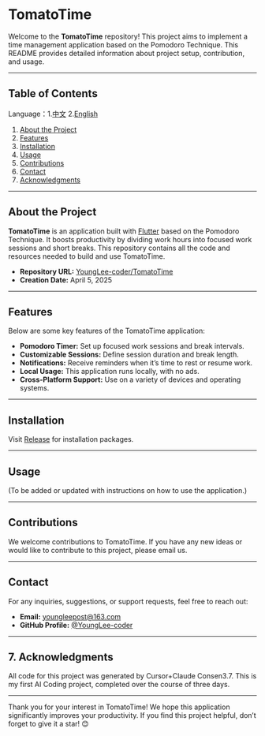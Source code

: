 # TomatoTime

Welcome to the **TomatoTime** repository! This project aims to implement a time management application based on the Pomodoro Technique. This README provides detailed information about project setup, contribution, and usage.

---

## Table of Contents

Language：1.[中文](https://github.com/YoungLee-coder/TomatoTime/blob/main/README.md) 2.[English](https://github.com/YoungLee-coder/TomatoTime/blob/main/README_EN.md)

1. [About the Project](#about-the-project)
2. [Features](#features)
3. [Installation](#installation)
4. [Usage](#usage)
5. [Contributions](#contributions)
6. [Contact](#contact)
7. [Acknowledgments](#7acknowledgments)

---

## About the Project

**TomatoTime** is an application built with [Flutter](https://flutter.dev/) based on the Pomodoro Technique. It boosts productivity by dividing work hours into focused work sessions and short breaks. This repository contains all the code and resources needed to build and use TomatoTime.

- **Repository URL:** [YoungLee-coder/TomatoTime](https://github.com/YoungLee-coder/TomatoTime)
- **Creation Date:** April 5, 2025

---

## Features

Below are some key features of the TomatoTime application:

- **Pomodoro Timer:** Set up focused work sessions and break intervals.
- **Customizable Sessions:** Define session duration and break length.
- **Notifications:** Receive reminders when it’s time to rest or resume work.
- **Local Usage:** This application runs locally, with no ads.
- **Cross-Platform Support:** Use on a variety of devices and operating systems.

---

## Installation

Visit [Release](https://github.com/YoungLee-coder/TomatoTime/releases/tag/Release) for installation packages.

---

## Usage

(To be added or updated with instructions on how to use the application.)

---

## Contributions

We welcome contributions to TomatoTime. If you have any new ideas or would like to contribute to this project, please email us.

---

## Contact

For any inquiries, suggestions, or support requests, feel free to reach out:

- **Email:** youngleepost@163.com
- **GitHub Profile:** [@YoungLee-coder](https://github.com/YoungLee-coder)

---

## 7. Acknowledgments

All code for this project was generated by Cursor+Claude Consen3.7. This is my first AI Coding project, completed over the course of three days.

---

Thank you for your interest in TomatoTime! We hope this application significantly improves your productivity. If you find this project helpful, don’t forget to give it a star! 😊
